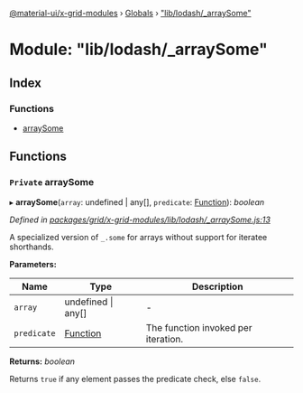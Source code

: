 [@material-ui/x-grid-modules](../README.md) › [Globals](../globals.md) › ["lib/lodash/_arraySome"](_lib_lodash__arraysome_.md)

# Module: "lib/lodash/_arraySome"

## Index

### Functions

* [arraySome](_lib_lodash__arraysome_.md#private-arraysome)

## Functions

### `Private` arraySome

▸ **arraySome**(`array`: undefined | any[], `predicate`: [Function](../interfaces/_src_utils_utils_.debouncedfunction.md#function)): *boolean*

*Defined in [packages/grid/x-grid-modules/lib/lodash/_arraySome.js:13](https://github.com/mui-org/material-ui-x/blob/02342a6/packages/grid/x-grid-modules/lib/lodash/_arraySome.js#L13)*

A specialized version of `_.some` for arrays without support for iteratee
shorthands.

**Parameters:**

Name | Type | Description |
------ | ------ | ------ |
`array` | undefined &#124; any[] | - |
`predicate` | [Function](../interfaces/_src_utils_utils_.debouncedfunction.md#function) | The function invoked per iteration. |

**Returns:** *boolean*

Returns `true` if any element passes the predicate check,
 else `false`.
